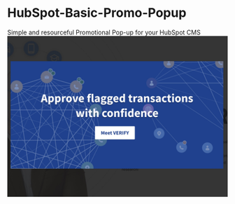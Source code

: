 # HubSpot-Basic-Promo-Popup
Simple and resourceful Promotional Pop-up for your HubSpot CMS
<img src="https://github.com/DreamDevourer/HubSpot-Basic-Promo-Popup/blob/main/Sample.jpg?raw=true">
